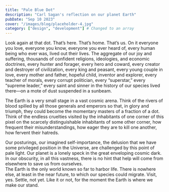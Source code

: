 ```yaml
---
title: "Pale Blue Dot"
description: "Carl Sagan's reflection on our planet Earth"
pubDate: "Sep 10 2023"
cover: "/images/blog/placeholder-4.jpg"
category: ["design", "development"] # Changed to an array
---
```


Look again at that dot. That’s here. That’s home. That’s us. On it everyone you love, everyone you know, everyone you ever heard of, every human being who ever was, lived out their lives. The aggregate of our joy and suffering, thousands of confident religions, ideologies, and economic doctrines, every hunter and forager, every hero and coward, every creator and destroyer of civilization, every king and peasant, every young couple in love, every mother and father, hopeful child, inventor and explorer, every teacher of morals, every corrupt politician, every “superstar,” every “supreme leader,” every saint and sinner in the history of our species lived there—on a mote of dust suspended in a sunbeam.

The Earth is a very small stage in a vast cosmic arena. Think of the rivers of blood spilled by all those generals and emperors so that, in glory and triumph, they could become the momentary masters of a fraction of a dot. Think of the endless cruelties visited by the inhabitants of one corner of this pixel on the scarcely distinguishable inhabitants of some other corner, how frequent their misunderstandings, how eager they are to kill one another, how fervent their hatreds.

Our posturings, our imagined self-importance, the delusion that we have some privileged position in the Universe, are challenged by this point of pale light. Our planet is a lonely speck in the great enveloping cosmic dark. In our obscurity, in all this vastness, there is no hint that help will come from elsewhere to save us from ourselves.  
The Earth is the only world known so far to harbor life. There is nowhere else, at least in the near future, to which our species could migrate. Visit, yes. Settle, not yet. Like it or not, for the moment the Earth is where we make our stand.
